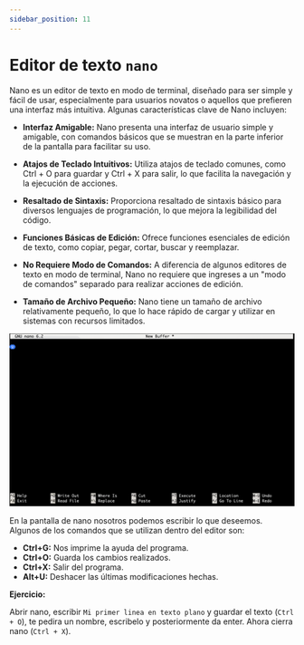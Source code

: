 ```yaml
---
sidebar_position: 11
---
```


# Editor de texto `nano`

Nano es un editor de texto en modo de terminal, diseñado para ser simple y fácil de usar, especialmente para usuarios novatos o aquellos que prefieren una interfaz más intuitiva. Algunas características clave de Nano incluyen:

* **Interfaz Amigable:** Nano presenta una interfaz de usuario simple y amigable, con comandos básicos que se muestran en la parte inferior de la pantalla para facilitar su uso.

* **Atajos de Teclado Intuitivos:** Utiliza atajos de teclado comunes, como Ctrl + O para guardar y Ctrl + X para salir, lo que facilita la navegación y la ejecución de acciones.

* **Resaltado de Sintaxis:** Proporciona resaltado de sintaxis básico para diversos lenguajes de programación, lo que mejora la legibilidad del código.

* **Funciones Básicas de Edición:** Ofrece funciones esenciales de edición de texto, como copiar, pegar, cortar, buscar y reemplazar.

* **No Requiere Modo de Comandos:** A diferencia de algunos editores de texto en modo de terminal, Nano no requiere que ingreses a un "modo de comandos" separado para realizar acciones de edición.

* **Tamaño de Archivo Pequeño:** Nano tiene un tamaño de archivo relativamente pequeño, lo que lo hace rápido de cargar y utilizar en sistemas con recursos limitados.

![nano](../../static/img/bash/nano.png)

En la pantalla de nano nosotros podemos escribir lo que deseemos. Algunos de los comandos que se utilizan dentro del editor son:

* **Ctrl+G:** Nos imprime la ayuda del programa.
* **Ctrl+O:** Guarda los cambios realizados.
* **Ctrl+X:** Salir del programa.
* **Alt+U:** Deshacer las últimas modificaciones hechas.

**Ejercicio:**

Abrir nano, escribir `Mi primer linea en texto plano` y guardar el texto (`Ctrl + O`), te pedira un nombre, escribelo y posteriormente da enter. Ahora cierra nano (`Ctrl + X`).